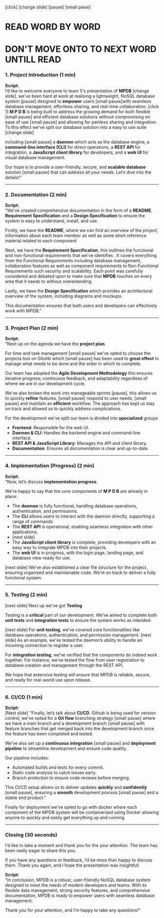 [click]
[change slide]
[pause]
[small paise]

# READ WORD BY WORD
# DON'T MOVE ONTO TO NEXT WORD UNTILL READ
### **1. Project Introduction (1 min)**


**Script:**  
I’d like to welcome everyone to team 5's presentation of **MPDB** [change slide], we've been hard at work at realising a lightweight, NoSQL database system [pause] designed to **empower** users [small pause]with seamless database management, effortless sharing, and real-time collaboration.
[click 1]
**M P D B** is being built to address the growing demand for both flexible [small pause]
and efficient database solutions without compromising on ease of use [small pause] 
and allowing for painless sharing and integration. To this effect we've split our database solution into a easy to use suite
[change slide]

including [small pause] 
a **daemon** which acts as the database engine, 
a **command-line interface (CLI)** for direct operations, 
a **REST API** for integration, 
a **JavaScript client library** for developers,
and a **web UI** for visual database management.

Our hope is to provide a user-friendly, secure, and **scalable database** solution [small pause] that can address all your needs. Let’s dive into the details!"

---

### **2. Documentation (2 min)**

**Script:**  
"We’ve created comprehensive documentation in the form of a 
**README**, 
**Requirement Specification** 
and a **Design Specification** to ensure the system is easy to understand, install, and use.

Firstly, we have the **README**, where we can find an overview of the project, information about each team member as well as some short reference material related to each component

Next, we have the **Requirement Specification**, this outlines the functional and non-functional requirements that we've identifies . It covers everything from the Functional Requirements including database management, collaboration features as well as component requirements to Non Functional Requirements such security and scalability.
Each point was carefully considered and debated upon to make sure that **MPDB** touches on every area that it needs to without overextending

Lastly, we have the **Design Specification** which provides an architectural overview of the system, including diagrams and mockups.

This documentation ensures that both users and developers can effectively work with MPDB."

---

### **3. Project Plan (2 min)**

**Script:**  
"Next up on the agenda we have the **project plan**. 

For time and task management [small pause] we've opted to choose the projects tool on Gituhb which [small pause] has been used to **great effect** to manage what needs to be done and the order in which to complete. 

Our team has adopted the **Agile Development Methodology** this ensures iterative progress, continuous feedback, and adaptability regardless of where we are in our development cycle.

We’ve also broken the work into manageable sprints [pause], 
this allows us to quickly **refine** features, 
[small pause] respond to user needs,
[small pause] and maintain an **efficient** workflow. 
The approach has kept us stay on track and allowed us to quickly address complications.

For the development we've split our team is divided into **specialized** groups

- **Frontend**: Responsible for the web UI.
- **Daemon & CLI**: Handles the backend engine and command-line interface.
- **REST API & JavaScript Library**: Manages the API and client library.
- **Documentation**: Ensures all documentation is clear and up-to-date.

---

### **4. Implementation (Progress) (2 min)**

**Script:**  
"Now, let’s discuss **implementation progress**.

We're happy to say that the core components of **M P D B** are already in place:

- The **daemon** is fully functional, handling database operations, authentication, and permissions.
- The **CLI** allows users to interact with the daemon directly, supporting a range of commands
- The **REST API** is operational, enabling seamless integration with other applications.
- [next slide]
- The **JavaScript client library** is complete, providing developers with an easy way to integrate MPDB into their projects.
- The **web UI** is in progress, with the login page, landing page, and database view ready for use.

[next slide]
We’ve also established a clear file structure for the project, ensuring organized and maintainable code. We’re on track to deliver a fully functional system.

---

### **5. Testing (2 min)**
[next slide]
Next up we've got **Testing**

Testing is a **critical** part of our development. 
We’ve aimed to complete both **unit tests** and **integration tests** to ensure the system works as intended.

[next slide]
For **unit testing**, we’ve covered core functionalities like database operations, authentication, and permission management. 
[next slide]
As an example, we’ve tested the daemon’s ability to handle an incoming connection to register a user.

For **integration testing**, we’ve verified that the components do indeed work together. For instance, we’ve tested the flow from user registration to database creation and management through the REST API.

We hope that extensive testing will ensure that MPDB is reliable, secure, and ready for real-world use upon release.

---

### **6. CI/CD (1 min)**

**Script:**  
[Next slide]
"Finally, let’s talk about **CI/CD**. 
Github is being used for version control, we've opted for a **Git flow** branching strategy [small pause] 
where we have a main branch and a development branch [small pause] with feature branches that get merged back into the development branch once the feature has been completed and tested.

We’ve also set up a **continuous integration** [small pause] and **deployment pipeline** to streamline development and ensure code quality.

Our pipeline includes:
- Automated builds and tests for every commit.
- Static code analysis to catch issues early.
- Branch protection to ensure code reviews before merging.

This CI/CD setup allows us to deliver updates **quickly** and **confidently** [small pause], ensuring a **smooth** development process [small pause] and a stable end product."

Finally for deployment we've opted to go with docker where each component of the MPDB system will be containerised using Docker allowing anyone to quickly and easliy get everything up and running.



---

### **Closing (30 seconds)**

I'd like to take a moment and thank you for the your attention. The team has been really eager to share this you.

If you have any questions or feedback, I’d be more than happy to discuss them. Thank you again, and I hope the presentation was insightful!

**Script:**  
"In conclusion, MPDB is a robust, user-friendly NoSQL database system designed to meet the needs of modern developers and teams. With its flexible data management, strong security features, and comprehensive documentation, MPDB is ready to empower users with seamless database management.

Thank you for your attention, and I’m happy to take any questions!"
